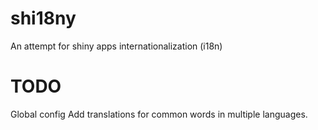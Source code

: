 # shi18ny

An attempt for shiny apps internationalization (i18n)

# TODO

Global config
Add translations for common words in multiple languages.



